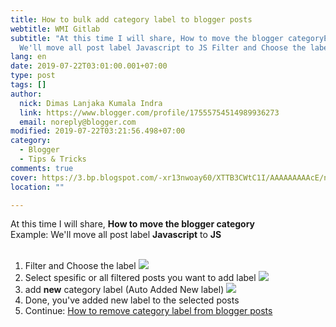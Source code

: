 ```yaml
---
title: How to bulk add category label to blogger posts
webtitle: WMI Gitlab
subtitle: "At this time I will share, How to move the blogger categoryExample:
  We'll move all post label Javascript to JS Filter and Choose the label"
lang: en
date: 2019-07-22T03:01:00.001+07:00
type: post
tags: []
author:
  nick: Dimas Lanjaka Kumala Indra
  link: https://www.blogger.com/profile/17555754514989936273
  email: noreply@blogger.com
modified: 2019-07-22T03:21:56.498+07:00
category:
  - Blogger
  - Tips & Tricks
comments: true
cover: https://3.bp.blogspot.com/-xr13nwoay60/XTTB3CWtC1I/AAAAAAAAAcE/nrHcc8rWjm8kit-VSE7gcqimjMOreeUHgCLcBGAs/s1600/Screenshot_2.png
location: ""

---
```


<div dir="ltr" style="text-align: left;" trbidi="on">At this time I will share, <b>How to move the blogger category</b><br><div>Example: We'll move all post label <b>Javascript</b> to <b>JS</b><br><br><ol> <li>Filter and Choose the label <img border="0" data-original-height="591" data-original-width="1341" src="https://3.bp.blogspot.com/-xr13nwoay60/XTTB3CWtC1I/AAAAAAAAAcE/nrHcc8rWjm8kit-VSE7gcqimjMOreeUHgCLcBGAs/s1600/Screenshot_2.png"></li><li>Select spesific or all filtered posts you want to add label <img border="0" data-original-height="569" data-original-width="1341" src="https://3.bp.blogspot.com/-bQLv54teFnA/XTTC5FSECfI/AAAAAAAAAcc/sKqFaDMJZeQa2Ls3XUv1iDpGuWRl05eiQCLcBGAs/s1600/Screenshot_3.png"></li><li>add <b>new</b> category label (Auto Added New label) <img border="0" data-original-height="527" data-original-width="1355" src="https://3.bp.blogspot.com/-ItAVFqVRmzI/XTTAae-vmrI/AAAAAAAAAb4/zwl3PYBJ-Ikm74EPR2clQt1Awxzkea81gCLcBGAs/s1600/Screenshot_1.png"></li><li>Done, you've added new label to the selected posts</li><li>Continue: <a href="https://blog.akarmas.com/2019/07/how-to-bulk-delete-label-from-blogger.html" rel="noopener noreferer nofollow">How to remove category label from blogger posts</a></li></ol></div></div>